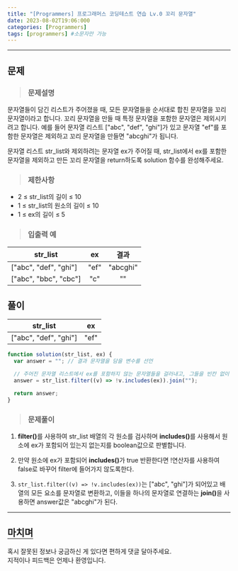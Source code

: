 ```yaml
---
title: "[Programmers] 프로그래머스 코딩테스트 연습 Lv.0 꼬리 문자열"
date: 2023-08-02T19:06:000
categories: [Programmers]
tags: [programmers] #소문자만 가능
---
```


---

## <b>문제</b>

<h3><blockquote>문제설명
</blockquote></h3>

문자열들이 담긴 리스트가 주어졌을 때, 모든 문자열들을 순서대로 합친 문자열을 꼬리 문자열이라고 합니다. 꼬리 문자열을 만들 때 특정 문자열을 포함한 문자열은 제외시키려고 합니다. 예를 들어 문자열 리스트 ["abc", "def", "ghi"]가 있고 문자열 "ef"를 포함한 문자열은 제외하고 꼬리 문자열을 만들면 "abcghi"가 됩니다.

문자열 리스트 str_list와 제외하려는 문자열 ex가 주어질 때, str_list에서 ex를 포함한 문자열을 제외하고 만든 꼬리 문자열을 return하도록 solution 함수를 완성해주세요.

<h3><blockquote>제한사항
</blockquote></h3>

- 2 ≤ str_list의 길이 ≤ 10
- 1 ≤ str_list의 원소의 길이 ≤ 10
- 1 ≤ ex의 길이 ≤ 5

<h3><blockquote>입출력 예
</blockquote></h3>

| str_list              |  ex  |   결과   |
| --------------------- | :--: | :------: |
| ["abc", "def", "ghi"] | "ef" | "abcghi" |
| ["abc", "bbc", "cbc"] | "c"  |    ""    |

## <b>풀이</b>

| str_list              |  ex  |
| --------------------- | :--: |
| ["abc", "def", "ghi"] | "ef" |

```js
function solution(str_list, ex) {
  var answer = ""; // 결과 문자열을 담을 변수를 선언

  // 주어진 문자열 리스트에서 ex를 포함하지 않는 문자열들을 걸러내고, 그들을 빈칸 없이 연결하여 answer에 저장
  answer = str_list.filter((v) => !v.includes(ex)).join("");

  return answer;
}
```

<h3><blockquote>문제풀이
</blockquote></h3>

1. <strong>filter()</strong>를 사용하여 str_list 배열의 각 원소를 검사하며 <strong>includes()</strong>를 사용해서 원소에 ex가 포함되어 있는지 없는지를 boolean값으로 판별합니다.

2. 만약 원소에 ex가 포함되어 <strong>includes()</strong>가 true 반환한다면 !연산자를 사용하여 false로 바꾸어 filter에 들어가지 않도록한다.

3. `str_list.filter((v) => !v.includes(ex))`는 ["abc", "ghi"]가 되어있고 배열의 모든 요소를 문자열로 변환하고, 이들을 하나의 문자열로 연결하는 <strong>join()</strong>을 사용하면 answer값은 "abcghi"가 된다.

---

## <b style="border-bottom:2px solid gray"><b>마치며</b></b>

<P>혹시 잘못된 정보나 궁금하신 게 있다면 편하게 댓글 달아주세요.<br/>
지적이나 피드백은 언제나 환영입니다.</p>
